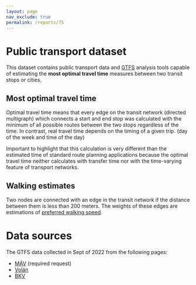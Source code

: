 ```yaml
---
layout: page
nav_exclude: true
permalink: /reports/75
---
```

# Public transport dataset

This dataset contains public transport data and [GTFS](https://en.wikipedia.org/wiki/GTFS) analysis tools capable of estimating the **most optimal travel time** measures between two transit stops or cities.

## Most optimal travel time

Optimal travel time means that every edge on the transit network (directed multigraph) which connects a start and end stop was calculated with the minimum of all possible routes between the two stops regardless of the time. In contrast, real travel time depends on the timing of a given trip. (day of the week and time of the day)

Important to highlight that this calculation is very different than the estimated time of standard route planning applications because the optimal travel time neither calculates with transfer time nor with the time-varying feature of transport networks.

## Walking estimates

Two nodes are connected with an edge in the transit network if the distance between them is less than 200 meters. The weights of these edges are estimations of [preferred walking speed](https://en.wikipedia.org/wiki/Preferred_walking_speed).
 
# Data sources

The GTFS data collected in Sept of 2022 from the following pages:
 - [MÁV](https://www.mavcsoport.hu/gtfs-igenybejelento) (required request)
 - [Volán](https://www.volanbusz.hu/hu/menetrendek/gtfs)
 - [BKV](https://bkk.hu/fejlesztesek/fejlesztoknek/)
